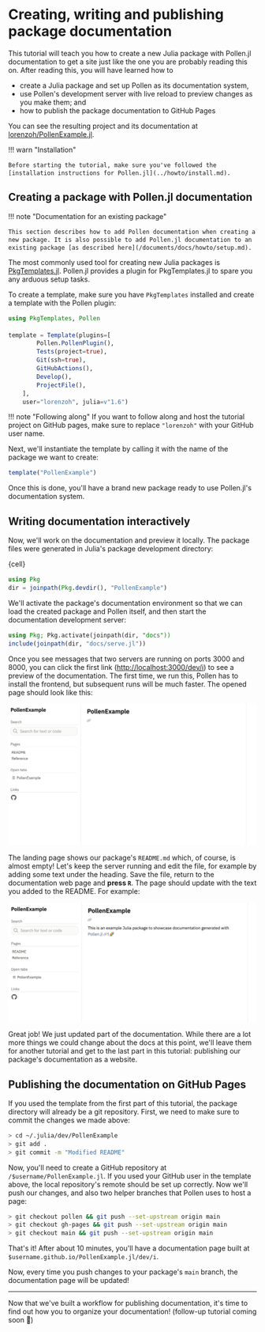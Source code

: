 # Creating, writing and publishing package documentation

This tutorial will teach you how to create a new Julia package with Pollen.jl documentation to get a site just like the one you are probably reading this on. After reading this, you will have learned how to

- create a Julia package and set up Pollen as its documentation system,
- use Pollen's development server with live reload to preview changes as you make them; and
- how to publish the package documentation to GitHub Pages

You can see the resulting project and its documentation at [lorenzoh/PollenExample.jl](https://github.com/lorenzoh/PollenExample.jl).

!!! warn "Installation"

    Before starting the tutorial, make sure you've followed the [installation instructions for Pollen.jl](../howto/install.md).


## Creating a package with Pollen.jl documentation

!!! note "Documentation for an existing package"

    This section describes how to add Pollen documentation when creating a new package. It is also possible to add Pollen.jl documentation to an existing package [as described here](/documents/docs/howto/setup.md).

The most commonly used tool for creating new Julia packages is [PkgTemplates.jl](https://github.com/invenia/PkgTemplates.jl). Pollen.jl provides a plugin for PkgTemplates.jl to spare you any arduous setup tasks.

To create a template, make sure you have `PkgTemplates` installed and create a template with the Pollen plugin:
```julia
using PkgTemplates, Pollen

template = Template(plugins=[
        Pollen.PollenPlugin(),
        Tests(project=true),
        Git(ssh=true),
        GitHubActions(),
        Develop(),
        ProjectFile(),
    ],
    user="lorenzoh", julia=v"1.6")
```

!!! note "Following along"
    If you want to follow along and host the tutorial project on GitHub pages, make sure to replace `"lorenzoh"` with your GitHub user name. 
    
Next, we'll instantiate the template by calling it with the name of the package we want to create:

```julia
template("PollenExample")
```

Once this is done, you'll have a brand new package ready to use Pollen.jl's documentation system.

## Writing documentation interactively

Now, we'll work on the documentation and preview it locally. The package files were generated in Julia's package development directory:

{cell}
```julia
using Pkg
dir = joinpath(Pkg.devdir(), "PollenExample")
```

We'll activate the package's documentation environment so that we can load the created package and Pollen itself, and then start the documentation development server:

```julia
using Pkg; Pkg.activate(joinpath(dir, "docs"))
include(joinpath(dir, "docs/serve.jl"))
```

Once you see messages that two servers are running on ports 3000 and 8000, you can click the first link ([http://localhost:3000/dev/i](http://localhost:3000/dev/i)) to see a preview of the documentation. The first time, we run this, Pollen has to install the frontend, but subsequent runs will be much faster. The opened page should look like this:

![](./setup_screenshot_empty.png)

The landing page shows our package's `README.md` which, of course, is almost empty! Let's keep the server running and edit the file, for example by adding some text under the heading. Save the file, return to the documentation web page and **press `R`**. The 
page should update with the text you added to the README. For example:

![](./setup_screenshot_text.png)

Great job! We just updated part of the documentation. While there are a lot more things we could change about the docs at this point, we'll leave them for another tutorial and get to the last part in this tutorial: publishing our package's documentation as a website.

## Publishing the documentation on GitHub Pages

If you used the template from the first part of this tutorial, the package directory will already be a git repository. First, we need to make sure to commit the changes we made above:

```sh
> cd ~/.julia/dev/PollenExample
> git add .
> git commit -m "Modified README"
```

Now, you'll need to create a GitHub repository at `/$username/PollenExample.jl`. If you used your GitHub user in the template above, the local repository's remote should be set up correctly. Now we'll push our changes, and also two helper branches that Pollen uses to host a page:

```sh
> git checkout pollen && git push --set-upstream origin main
> git checkout gh-pages && git push --set-upstream origin main
> git checkout main && git push --set-upstream origin main
```

That's it! After about 10 minutes, you'll have a documentation page built at `$username.github.io/PollenExample.jl/dev/i`.

Now, every time you push changes to your package's `main` branch, the documentation page will be updated!

---

Now that we've built a workflow for publishing documentation, it's time to find out how you to organize your documentation! (follow-up tutorial coming soon 👀)